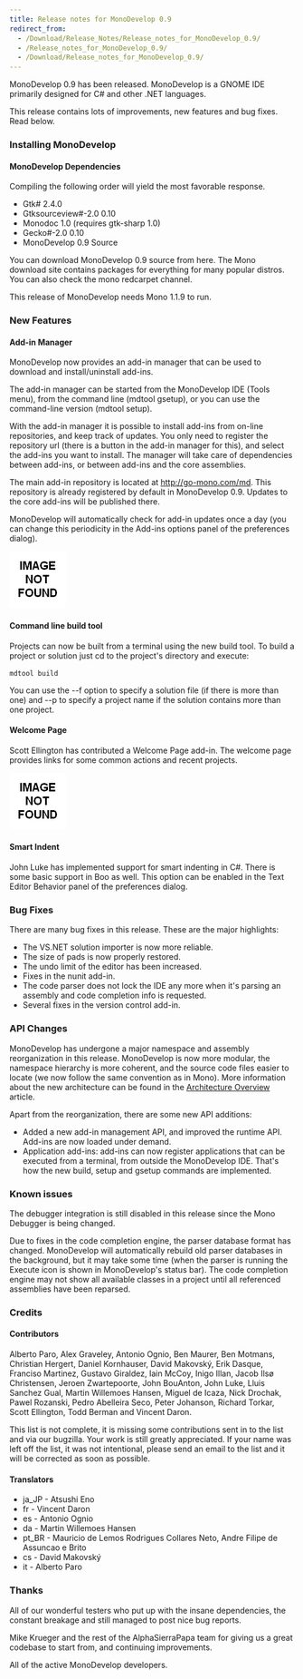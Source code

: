 ```yaml
---
title: Release notes for MonoDevelop 0.9
redirect_from:
  - /Download/Release_Notes/Release_notes_for_MonoDevelop_0.9/
  - /Release_notes_for_MonoDevelop_0.9/
  - /Download/Release_notes_for_MonoDevelop_0.9/
---
```


MonoDevelop 0.9 has been released. MonoDevelop is a GNOME IDE primarily designed for C# and other .NET languages.

This release contains lots of improvements, new features and bug fixes. Read below.

### Installing MonoDevelop

#### MonoDevelop Dependencies

Compiling the following order will yield the most favorable response.

-   Gtk# 2.4.0
-   Gtksourceview\#-2.0 0.10
-   Monodoc 1.0 (requires gtk-sharp 1.0)
-   Gecko\#-2.0 0.10
-   MonoDevelop 0.9 Source

You can download MonoDevelop 0.9 source from here. The Mono download site contains packages for everything for many popular distros. You can also check the mono redcarpet channel.

This release of MonoDevelop needs Mono 1.1.9 to run.

### New Features

#### Add-in Manager

MonoDevelop now provides an add-in manager that can be used to download and install/uninstall add-ins.

The add-in manager can be started from the MonoDevelop IDE (Tools menu), from the command line (mdtool gsetup), or you can use the command-line version (mdtool setup).

With the add-in manager it is possible to install add-ins from on-line repositories, and keep track of updates. You only need to register the repository url (there is a button in the add-in manager for this), and select the add-ins you want to install. The manager will take care of dependencies between add-ins, or between add-ins and the core assemblies.

The main add-in repository is located at <http://go-mono.com/md>. This repository is already registered by default in MonoDevelop 0.9. Updates to the core add-ins will be published there.

MonoDevelop will automatically check for add-in updates once a day (you can change this periodicity in the Add-ins options panel of the preferences dialog).

![With the Add-in Manager you can download and install new add-ins from online repositories.](/images/404.png)

#### Command line build tool

Projects can now be built from a terminal using the new build tool. To build a project or solution just cd to the project's directory and execute:

``` eval
mdtool build
```

You can use the --f option to specify a solution file (if there is more than one) and --p to specify a project name if the solution contains more than one project.

#### Welcome Page

Scott Ellington has contributed a Welcome Page add-in. The welcome page provides links for some common actions and recent projects.

[![MonoDevelop showing the welcome page.](/images/404.png)](File:Media_Gallery/Md-welcome-page.png "Md-welcome-page.png")

#### Smart Indent

John Luke has implemented support for smart indenting in C#. There is some basic support in Boo as well. This option can be enabled in the Text Editor Behavior panel of the preferences dialog.

### Bug Fixes

There are many bug fixes in this release. These are the major highlights:

-   The VS.NET solution importer is now more reliable.
-   The size of pads is now properly restored.
-   The undo limit of the editor has been increased.
-   Fixes in the nunit add-in.
-   The code parser does not lock the IDE any more when it's parsing an assembly and code completion info is requested.
-   Several fixes in the version control add-in.

### API Changes

MonoDevelop has undergone a major namespace and assembly reorganization in this release. MonoDevelop is now more modular, the namespace hierarchy is more coherent, and the source code files easier to locate (we now follow the same convention as in Mono). More information about the new architecture can be found in the [Architecture Overview](/developers/articles/architecture-overview/ "Architecture_Overview") article.

Apart from the reorganization, there are some new API additions:

-   Added a new add-in management API, and improved the runtime API. Add-ins are now loaded under demand.
-   Application add-ins: add-ins can now register applications that can be executed from a terminal, from outside the MonoDevelop IDE. That's how the new build, setup and gsetup commands are implemented.

### Known issues

The debugger integration is still disabled in this release since the Mono Debugger is being changed.

Due to fixes in the code completion engine, the parser database format has changed. MonoDevelop will automatically rebuild old parser databases in the background, but it may take some time (when the parser is running the Execute icon is shown in MonoDevelop's status bar). The code completion engine may not show all available classes in a project until all referenced assemblies have been reparsed.

### Credits

#### Contributors

Alberto Paro, Alex Graveley, Antonio Ognio, Ben Maurer, Ben Motmans, Christian Hergert, Daniel Kornhauser, David Makovský, Erik Dasque, Franciso Martinez, Gustavo Giraldez, Iain McCoy, Inigo Illan, Jacob Ilsø Christensen, Jeroen Zwartepoorte, John BouAnton, John Luke, Lluis Sanchez Gual, Martin Willemoes Hansen, Miguel de Icaza, Nick Drochak, Pawel Rozanski, Pedro Abelleira Seco, Peter Johanson, Richard Torkar, Scott Ellington, Todd Berman and Vincent Daron.

This list is not complete, it is missing some contributions sent in to the list and via our bugzilla. Your work is still greatly appreciated. If your name was left off the list, it was not intentional, please send an email to the list and it will be corrected as soon as possible.

#### Translators

-   ja\_JP - Atsushi Eno
-   fr - Vincent Daron
-   es - Antonio Ognio
-   da - Martin Willemoes Hansen
-   pt\_BR - Mauricio de Lemos Rodrigues Collares Neto, Andre Filipe de Assuncao e Brito
-   cs - David Makovský
-   it - Alberto Paro

### Thanks

All of our wonderful testers who put up with the insane dependencies, the constant breakage and still managed to post nice bug reports.

Mike Krueger and the rest of the AlphaSierraPapa team for giving us a great codebase to start from, and continuing improvements.

All of the active MonoDevelop developers.
